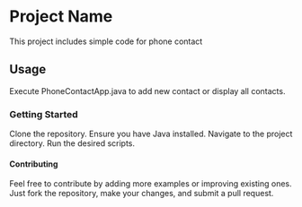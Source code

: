 # Project Name
This project includes simple code for phone contact

## Usage
Execute PhoneContactApp.java to add new contact or display all contacts.
### Getting Started
Clone the repository.
Ensure you have Java installed.
Navigate to the project directory.
Run the desired scripts.
#### Contributing
Feel free to contribute by adding more examples or improving existing ones. Just fork the repository, make your changes, and submit a pull request.
